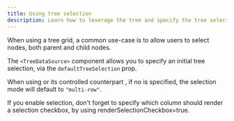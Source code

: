 ```yaml
---
title: Using tree selection
description: Learn how to leverage the tree and specify the tree selection state
---
```


When using a tree grid, a common use-case is to allow users to select nodes, both parent and child nodes.

The `<TreeDataSource>` component allows you to specify an initial tree selection, via the `defaultTreeSelection` prop.

<Note>

When using <DPropLink name="defaultTreeSelection" /> or its controlled counterpart <DPropLink name="treeSelection" />, if no <DPropLink name="selectionMode" /> is specified, the selection mode will default to `"multi-row"`.

</Note>

<Note>

If you enable selection, don't forget to specify which column should render a selection checkbox, by using <PropLink name="columns.renderSelectionCheckbox">renderSelectionCheckbox=true</PropLink>.

</Note>

<Sandpack title="Using default tree selection" size="lg">

```tsx file="tree-default-selection-example.page.tsx"
```

</Sandpack>
